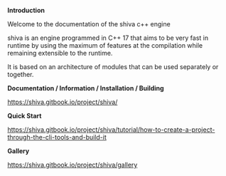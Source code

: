 **Introduction**

Welcome to the documentation of the shiva c++ engine

shiva is an engine programmed in C++ 17 that aims to be very fast in runtime by using the maximum of features at the compilation while remaining extensible to the runtime.

It is based on an architecture of modules that can be used separately or together.

**Documentation / Information / Installation / Building**

https://shiva.gitbook.io/project/shiva/

**Quick Start**

https://shiva.gitbook.io/project/shiva/tutorial/how-to-create-a-project-through-the-cli-tools-and-build-it

**Gallery**

https://shiva.gitbook.io/project/shiva/gallery
